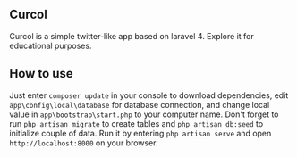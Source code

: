 ## Curcol

Curcol is a simple twitter-like app based on laravel 4. Explore it for educational purposes.

## How to use  

Just enter `composer update` in your console to download dependencies, edit `app\config\local\database` for database connection, and change local value in `app\bootstrap\start.php` to your computer name. Don't forget to run `php artisan migrate` to create tables and `php artisan db:seed` to initialize couple of data. Run it by entering `php artisan serve` and open `http://localhost:8000` on your browser. 

